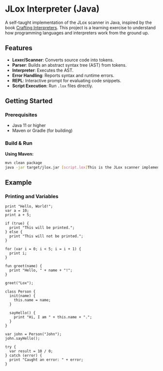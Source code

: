 # JLox Interpreter (Java)

A self-taught implementation of the JLox scanner in Java, inspired by the book [Crafting Interpreters](https://craftinginterpreters.com/). This project is a learning exercise to understand how programming languages and interpreters work from the ground up.

## Features

- **Lexer/Scanner**: Converts source code into tokens.
- **Parser**: Builds an abstract syntax tree (AST) from tokens.
- **Interpreter**: Executes the AST.
- **Error Handling**: Reports syntax and runtime errors.
- **REPL**: Interactive prompt for evaluating code snippets.
- **Script Execution**: Run `.lox` files directly.

## Getting Started

### Prerequisites

- Java 11 or higher
- Maven or Gradle (for building)

### Build & Run

**Using Maven:**
```sh
mvn clean package
java -jar target/jlox.jar [script.lox]This is the JLox scanner implementation in Java language.
```

## Example

### Printing and Variables
```lox
print "Hello, World!";
var a = 10;
print a + 5;

if (true) {
  print "This will be printed.";
} else {
  print "This will not be printed.";
}

for (var i = 0; i < 5; i = i + 1) {
  print i;
}

fun greet(name) {
  print "Hello, " + name + "!";
}

greet("Lox");

class Person {
  init(name) {
    this.name = name;
  }

  sayHello() {
    print "Hi, I am " + this.name + ".";
  }
}

var john = Person("John");
john.sayHello();

try {
  var result = 10 / 0;
} catch (error) {
  print "Caught an error: " + error;
}
```

